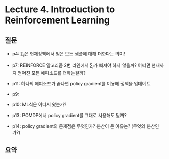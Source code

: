 # Lecture 4. Introduction to Reinforcement Learning

## 질문
- p4: $\sum_i$은 현재정책에서 얻은 모든 샘플에 대해 더한다는 의미!
- p7: REINFORCE 알고리즘 2번 라인에서 $\sum_i$가 빠져야 하지 않을까? 어쩌면 현재까지 얻어진 모든 에피소드를 더하는걸까?
- p11: 하나의 에피소드가 끝나면 policy gradient를 이용해 정책을 업데이트 

- p9: 
- p10: ML식은 어디서 왔는가?
- p13: POMDP에서 policy gradient를 그대로 사용해도 될까?
- p14: policy gradient의 문제점은 무엇인가? 분산이 큰 이유는? (무엇의 분산인가?)

## 요약


